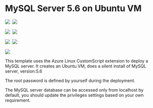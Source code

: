 # MySQL Server 5.6 on Ubuntu VM

<IMG SRC="https://azbotstorage.blob.core.windows.net/badges/mysql-standalone-server-ubuntu/PublicLastTestDate.svg" />&nbsp;
<IMG SRC="https://azbotstorage.blob.core.windows.net/badges/mysql-standalone-server-ubuntu/PublicDeployment.svg" />&nbsp;

<IMG SRC="https://azbotstorage.blob.core.windows.net/badges/mysql-standalone-server-ubuntu/FairfaxLastTestDate.svg" />&nbsp;
<IMG SRC="https://azbotstorage.blob.core.windows.net/badges/mysql-standalone-server-ubuntu/FairfaxDeployment.svg" />&nbsp;

<IMG SRC="https://azbotstorage.blob.core.windows.net/badges/mysql-standalone-server-ubuntu/BestPracticeResult.svg" />&nbsp;
<IMG SRC="https://azbotstorage.blob.core.windows.net/badges/mysql-standalone-server-ubuntu/CredScanResult.svg" />&nbsp;

<a href="https://portal.azure.com/#create/Microsoft.Template/uri/https%3A%2F%2Fraw.githubusercontent.com%2FAzure%2Fazure-quickstart-templates%2Fmaster%2Fmysql-standalone-server-ubuntu%2Fazuredeploy.json" target="_blank"><img src="http://azuredeploy.net/deploybutton.png"/></a>

This template uses the Azure Linux CustomScript extension to deploy a MySQL server. It creates an Ubuntu VM, does a silent install of MySQL server, version:5.6

The root password is defined by yourself during the deployment.

The MySQL server database can be accessed only from localhost by default, you should update the privileges settings based on your own requirement.
